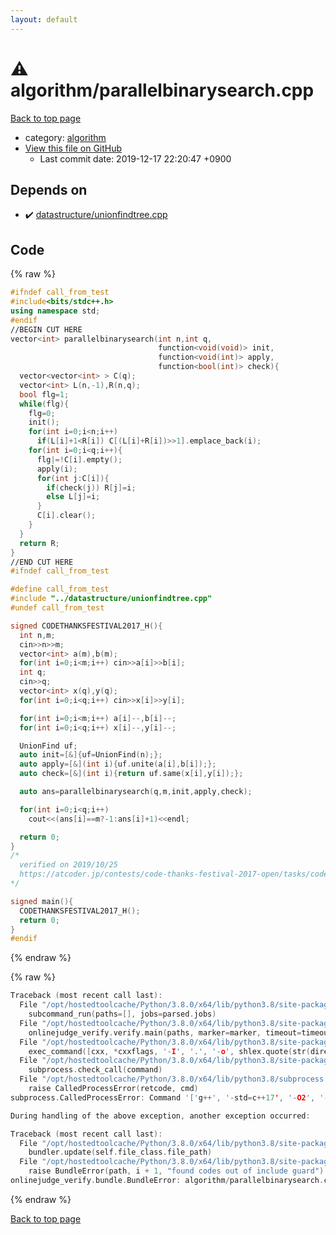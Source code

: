 ```yaml
---
layout: default
---
```


<!-- mathjax config similar to math.stackexchange -->
<script type="text/javascript" async
  src="https://cdnjs.cloudflare.com/ajax/libs/mathjax/2.7.5/MathJax.js?config=TeX-MML-AM_CHTML">
</script>
<script type="text/x-mathjax-config">
  MathJax.Hub.Config({
    TeX: { equationNumbers: { autoNumber: "AMS" }},
    tex2jax: {
      inlineMath: [ ['$','$'] ],
      processEscapes: true
    },
    "HTML-CSS": { matchFontHeight: false },
    displayAlign: "left",
    displayIndent: "2em"
  });
</script>

<script type="text/javascript" src="https://cdnjs.cloudflare.com/ajax/libs/jquery/3.4.1/jquery.min.js"></script>
<script src="https://cdn.jsdelivr.net/npm/jquery-balloon-js@1.1.2/jquery.balloon.min.js" integrity="sha256-ZEYs9VrgAeNuPvs15E39OsyOJaIkXEEt10fzxJ20+2I=" crossorigin="anonymous"></script>
<script type="text/javascript" src="../../assets/js/copy-button.js"></script>
<link rel="stylesheet" href="../../assets/css/copy-button.css" />


# :warning: algorithm/parallelbinarysearch.cpp

<a href="../../index.html">Back to top page</a>

* category: <a href="../../index.html#ed469618898d75b149e5c7c4b6a1c415">algorithm</a>
* <a href="{{ site.github.repository_url }}/blob/master/algorithm/parallelbinarysearch.cpp">View this file on GitHub</a>
    - Last commit date: 2019-12-17 22:20:47 +0900




## Depends on

* :heavy_check_mark: <a href="../datastructure/unionfindtree.cpp.html">datastructure/unionfindtree.cpp</a>


## Code

<a id="unbundled"></a>
{% raw %}
```cpp
#ifndef call_from_test
#include<bits/stdc++.h>
using namespace std;
#endif
//BEGIN CUT HERE
vector<int> parallelbinarysearch(int n,int q,
                                 function<void(void)> init,
                                 function<void(int)> apply,
                                 function<bool(int)> check){
  vector<vector<int> > C(q);
  vector<int> L(n,-1),R(n,q);
  bool flg=1;
  while(flg){
    flg=0;
    init();
    for(int i=0;i<n;i++)
      if(L[i]+1<R[i]) C[(L[i]+R[i])>>1].emplace_back(i);
    for(int i=0;i<q;i++){
      flg|=!C[i].empty();
      apply(i);
      for(int j:C[i]){
        if(check(j)) R[j]=i;
        else L[j]=i;
      }
      C[i].clear();
    }
  }
  return R;
}
//END CUT HERE
#ifndef call_from_test

#define call_from_test
#include "../datastructure/unionfindtree.cpp"
#undef call_from_test

signed CODETHANKSFESTIVAL2017_H(){
  int n,m;
  cin>>n>>m;
  vector<int> a(m),b(m);
  for(int i=0;i<m;i++) cin>>a[i]>>b[i];
  int q;
  cin>>q;
  vector<int> x(q),y(q);
  for(int i=0;i<q;i++) cin>>x[i]>>y[i];

  for(int i=0;i<m;i++) a[i]--,b[i]--;
  for(int i=0;i<q;i++) x[i]--,y[i]--;

  UnionFind uf;
  auto init=[&]{uf=UnionFind(n);};
  auto apply=[&](int i){uf.unite(a[i],b[i]);};
  auto check=[&](int i){return uf.same(x[i],y[i]);};

  auto ans=parallelbinarysearch(q,m,init,apply,check);

  for(int i=0;i<q;i++)
    cout<<(ans[i]==m?-1:ans[i]+1)<<endl;

  return 0;
}
/*
  verified on 2019/10/25
  https://atcoder.jp/contests/code-thanks-festival-2017-open/tasks/code_thanks_festival_2017_h
*/

signed main(){
  CODETHANKSFESTIVAL2017_H();
  return 0;
}
#endif

```
{% endraw %}

<a id="bundled"></a>
{% raw %}
```cpp
Traceback (most recent call last):
  File "/opt/hostedtoolcache/Python/3.8.0/x64/lib/python3.8/site-packages/onlinejudge_verify/main.py", line 175, in main
    subcommand_run(paths=[], jobs=parsed.jobs)
  File "/opt/hostedtoolcache/Python/3.8.0/x64/lib/python3.8/site-packages/onlinejudge_verify/main.py", line 72, in subcommand_run
    onlinejudge_verify.verify.main(paths, marker=marker, timeout=timeout, jobs=jobs)
  File "/opt/hostedtoolcache/Python/3.8.0/x64/lib/python3.8/site-packages/onlinejudge_verify/verify.py", line 71, in main
    exec_command([cxx, *cxxflags, '-I', '.', '-o', shlex.quote(str(directory / 'a.out')), shlex.quote(str(path))])
  File "/opt/hostedtoolcache/Python/3.8.0/x64/lib/python3.8/site-packages/onlinejudge_verify/verify.py", line 26, in exec_command
    subprocess.check_call(command)
  File "/opt/hostedtoolcache/Python/3.8.0/x64/lib/python3.8/subprocess.py", line 364, in check_call
    raise CalledProcessError(retcode, cmd)
subprocess.CalledProcessError: Command '['g++', '-std=c++17', '-O2', '-Wall', '-g', '-I', '.', '-o', '.verify-helper/cache/9a267fd1c42d1001b78ef88b806279fc/a.out', 'test/aoj/DPL_5_C.test.cpp']' returned non-zero exit status 1.

During handling of the above exception, another exception occurred:

Traceback (most recent call last):
  File "/opt/hostedtoolcache/Python/3.8.0/x64/lib/python3.8/site-packages/onlinejudge_verify/docs.py", line 339, in write_contents
    bundler.update(self.file_class.file_path)
  File "/opt/hostedtoolcache/Python/3.8.0/x64/lib/python3.8/site-packages/onlinejudge_verify/bundle.py", line 119, in update
    raise BundleError(path, i + 1, "found codes out of include guard")
onlinejudge_verify.bundle.BundleError: algorithm/parallelbinarysearch.cpp: line 5: found codes out of include guard

```
{% endraw %}

<a href="../../index.html">Back to top page</a>

